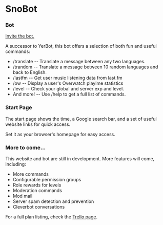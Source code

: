 # SnoBot

 ### Bot
 
[Invite the bot.](https://discordapp.com/oauth2/authorize?client_id=606167605165817856&permissions=0&scope=bot)

A successor to YerBot, this bot offers a selection of both fun and useful commands:

* /translate -- Translate a message between any two languages.
* /trandom -- Translate a message between 10 random languages and back to English.
* /lastfm -- Get user music listening data from last.fm
* /ow -- Display a user's Overwatch playime statistics
* /level -- Check your global and server exp and level.
* And more! -- Use /help to get a full list of commands.

### Start Page
The start page shows the time, a Google search bar, and a set of useful website links for quick access.

Set it as your browser's homepage for easy access.

### More to come...
This website and bot are still in development. More features will come, including:

* More commands
* Configurable permission groups
* Role rewards for levels
* Moderation commands
* Mod mail
* Server spam detection and prevention
* Cleverbot conversations

For a full plan listing, check the [Trello page](https://trello.com/b/ic3OCNEa/snobot).
